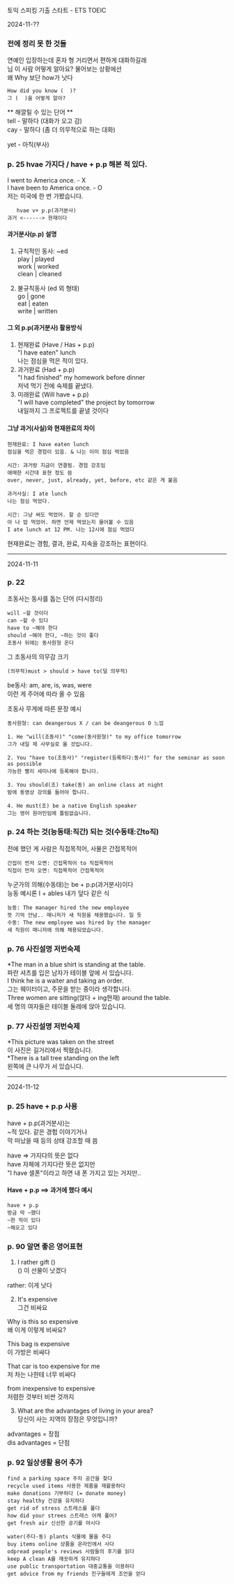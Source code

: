 토익 스피킹 기출 스타트 - ETS TOEIC  

2024-11-??  
  
### 전에 정리 못 한 것들 
연예인 입장하는데 혼자 형 거리면서 편하게 대화하길래  
님 이 사람 어떻게 알아요? 물어보는 상황에선  
왜 Why 보단 how가 낫다  
  
```
How did you know (  )?  
그 (  )을 어떻게 알아?  
```
  
** 해깔릴 수 있는 단어 **  
tell - 말하다 (대화가 오고 감)  
cay - 말하다 (좀 더 의무적으로 하는 대화)  
  
yet - 아직(부사)  
  
### p. 25 hvae 가지다 / have + p.p 해본 적 있다.  
  
I went to America once. - X  
I have been to America once. - O  
저는 미국에 한 번 가봤습니다.  
  
```
   hvae v+ p.p(과거분사)  
과거 <------> 현재이다  
```
  
#### 과거분사(p.p) 설명 
1) 규칙적인 동사: ~ed  
play | played  
work | worked  
clean | cleaned  
  
2) 불규칙동사 (ed 외 형태)  
go | gone  
eat | eaten  
write | written  
  
#### 그 외 p.p(과거분사) 활용방식 
1) 현재완료 (Have / Has + p.p)  
"I have eaten" lunch  
나는 점심을 먹은 적이 있다.  
2) 과거완료 (Had + p.p)  
"I had finished" my homework before dinner  
저녁 먹기 전에 숙제를 끝냈다.  
3) 미래완료 (Will have + p.p)  
"I will have completed" the project by tomorrow  
내일까지 그 프로젝트를 끝낼 것이다  
  
#### 그냥 과거(사실)와 현재완료의 차이 
```
현재완료: I have eaten lunch  
점심을 먹은 경험이 있음. & 나는 이미 점심 먹었음  
  
시간: 과거랑 지금이 연결됨. 경험 강조임  
애매한 시간대 표현 정도 씀  
over, never, just, already, yet, before, etc 같은 게 붙음  
```
```
과거사실: I ate lunch  
나는 점심 먹었다.  
  
시간: 그냥 써도 먹었어. 할 순 있다만   
아 나 밥 먹었어. 하면 언제 먹었는지 물어볼 수 있음  
I ate lunch at 12 PM. 나는 12시에 점심 먹었다  
```
  
현재완료는 경험, 결과, 완료, 지속을 강조하는 표현이다.  
  
***
  
2024-11-11  
  
### p. 22 
조동사는 동사를 돕는 단어 (다시정리)  
```
will ~할 것이다  
can ~할 수 있다  
have to ~해야 한다  
should ~해야 한다, ~하는 것이 좋다  
조동사 뒤에는 동사원형 온다  
```
  
그 조동사의 의무감 크기  
```
(의무적)must > should > have to(덜 의무적)  
```
  
be동사: am, are, is, was, were  
이런 게 주어에 따라 올 수 있음  
  
조동사 무게에 따른 문장 예시  
```
동사원형: can deangerous X / can be deangerous O 느낌  
  
1. He "will(조동사)" "come(동사원형)" to my office tomorrow  
그가 내일 제 사무실로 올 것입니다.  
  
2. You "have to(조동사)" "register(등록하다:동사)" for the seminar as soon as possible  
가능한 빨리 세미나에 등록해야 합니다.  
  
3. You should(조) take(동) an online class at night  
밤에 동영상 강의를 들어야 합니다.  
  
4. He must(조) be a native English speaker  
그는 영어 원어민임에 틀림없습니다.   
```
  
### p. 24 하는 것(능동태:직간) 되는 것(수동태:간to직) 
전에 했던 게 사람은 직접목적어, 사물은 간접목적어  
```
간접이 먼저 오면: 간접목적어 to 직접목적어  
직접이 먼저 오면: 직접목적어 간접목적어  
```
  
누군가의 의해(수동태)는 be + p.p(과거분사)이다  
능동 예시론 I + ables 내가 덮다 같은 식  
  
```
능동: The manager hired the new employee  
뜻 기억 안남.. 매니저가 새 직원을 채용했습니다. 일 듯  
수동: The new employee was hired by the manager  
새 직원이 매니저에 의해 채용되었습니다.  
```
  
  
### p. 76 사진설명 저번숙제 
*The man in a blue shirt is standing at the table.  
파란 셔츠를 입은 남자가 테이블 앞에 서 있습니다.  
I think he is a waiter and taking an order.  
그는 웨이터이고, 주문을 받는 중이라 생각합니다.  
Three women are sitting(앉다 + ing현재) around the table.  
세 명의 여자들은 테이블 둘레에 앉아 있습니다.  
  
### p. 77 사진설명 저번숙제 
*This picture was taken on the street  
이 사진은 길거리에서 찍혔습니다.  
*There is a tall tree standing on the left  
왼쪽에 큰 나무가 서 있습니다.  
  
*** 
  
2024-11-12  
  
### p. 25 have + p.p 사용 
have + p.p(과거분사)는  
~적 있다. 같은 경험 이야기거나  
막 떠났을 때 등의 상태 강조할 때 씀  
  
have => 가지다의 뜻은 없다  
have 자체에 가지다란 뜻은 없지만  
"I have 셀폰"이라고 하면 내 폰 가지고 있는 거지만..  
  
#### Have + p.p ==> 과거에 했다 예시  
```
have + p.p  
방금 막 ~했다  
~한 적이 있다  
~해오고 있다  
```
  
### p. 90 알면 좋은 영어표현 
1) I rather gift ()  
() 이 선물이 낫겠다  
  
rather: 이게 낫다  
  
2) It's expensive  
그건 비싸요  
  
Why is this so expensive  
왜 이게 이렇게 비싸요?  
  
This bag is expensive  
이 가방은 비싸다  
  
That car is too expensive for me  
저 차는 나한테 너무 비싸다  
  
from inexpensive to expensive  
저렴한 것부터 비싼 것까지  
  
3) What are the advantages of living in your area?  
당신이 사는 지역의 장점은 무엇입니까?  
  
advantages = 장점  
dis advantages = 단점  
  
### p. 92 일상생활 용어 추가 
```
find a parking space 주차 공간을 찾다  
recycle used items 사용한 제품을 재활용하다  
make donations 기부하다 (= donate money)  
stay healthy 건강을 유지하다  
get rid of stress 스트레스를 풀다  
how did your strees 스트레스 어캐 풀어?  
get fresh air 신선한 공기를 마시다  

water(주다-동) plants 식물에 물을 주다  
buy items online 상품을 온라인에서 사다  
odpread people's reviews 사람들의 후기를 읽다  
keep A clean A를 깨끗하게 유지하다  
use public transportation 대중교통을 이용하다  
get advice from my friends 친구들에게 조언을 얻다  
```
